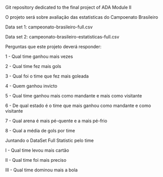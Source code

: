 Git repository dedicated to the final project of ADA Module II

O projeto será sobre avaliação das estatisticas do Campoenato Brasileiro

Data set 1: campeonato-brasileiro-full.csv

Data set 2: campeonato-brasileiro-estatisticas-full.csv

Perguntas que este projeto deverá responder:

1 - Qual time ganhou mais vezes

2 - Qual time fez mais gols

3 - Qual foi o time que fez mais goleada

4 - Quem ganhou invicto

5 - Qual time ganhou mais como mandante e mais como visitante

6 - De qual estado é o time que mais ganhou como mandante e como visitante

7 - Qual arena é mais pé-quente e a mais pé-frio

8 - Qual a média de gols por time

Juntando o DataSet Full Statistic pelo time

I - Qual time levou mais cartão

II - Qual time foi mais preciso

III - Qual time dominou mais a bola



